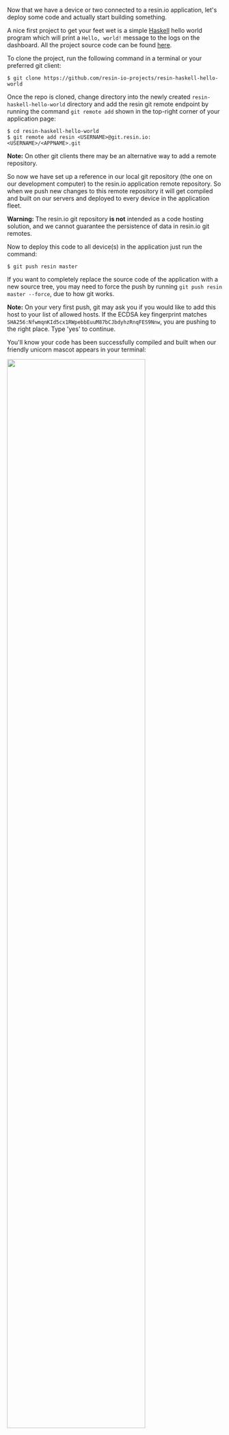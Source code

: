 <!-- deploying Code to devices -->

Now that we have a device or two connected to a resin.io application, let's deploy some code and actually start building something.

A nice first project to get your feet wet is a simple [Haskell][haskell] hello world program which will print a `Hello, world!` message to the logs on the dashboard. All the project source code can be found [here][resin-haskell-hello-world-link].

To clone the project, run the following command in a terminal or your preferred git client:

```shell
$ git clone https://github.com/resin-io-projects/resin-haskell-hello-world
```

Once the repo is cloned, change directory into the newly created `resin-haskell-hello-world` directory and add the resin git remote endpoint by running the command `git remote add` shown in
the top-right corner of your application page:

```shell
$ cd resin-haskell-hello-world
$ git remote add resin <USERNAME>@git.resin.io:<USERNAME>/<APPNAME>.git
```
__Note:__ On other git clients there may be an alternative way to add a remote repository.

So now we have set up a reference in our local git repository (the one on our development computer) to the resin.io application remote repository. So when we push new changes to this remote repository it will get compiled and built on our servers and deployed to every device in the application fleet.

__Warning:__ The resin.io git repository **is not** intended as a code hosting solution, and we cannot guarantee the persistence of data in resin.io git remotes.

Now to deploy this code to all device(s) in the application just run the command:
```shell
$ git push resin master
```

If you want to completely replace the source code of the application with a new source tree, you may need to force the push by running `git push resin master --force`, due to how git works.

__Note:__ On your very first push, git may ask you if you would like to add this host to your list of allowed hosts. If the ECDSA key fingerprint matches `SHA256:NfwmqnKId5cx1RWpebbEuuM87bCJbdyhzRnqFES9Nnw`, you are pushing to the right place. Type 'yes' to continue.

You'll know your code has been successfully compiled and built when our
friendly unicorn mascot appears in your terminal:

<img src="/img/common/pushing/success_unicorn_resin_haskell_hello_world.png" width="80%">

This means your code is safely built and stored on our image registry. It should only take about 5 minutes to build your code and subsequent builds will be quicker because of build caching.


Your application will now be downloaded and executed by all the devices you have connected in your application fleet. You may have to wait about 10 minutes for the first push... So time for more tea, but don't worry, all subsequent pushes are much, much faster due to [Docker layer sharing][dockerLayerDocs]. You can see the progress of the device code updates on the device dashboard:

<img src="/img/common/device/device_dashboard_during_update_generic.png" width="80%">

You should now have the hello world program running on your device and see some logs, including the `Hello, world!` message, on your dashboard.

[resin-haskell-hello-world-link]:https://github.com/resin-io-projects/resin-haskell-hello-world
[dockerLayerDocs]:https://docs.docker.com/engine/userguide/storagedriver/imagesandcontainers/
[haskell]:https://www.haskell.org/
